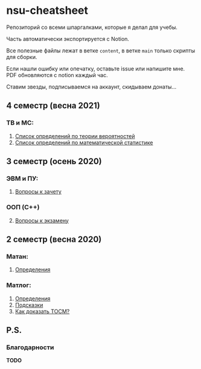 # nsu-cheatsheet
Репозиторий со всеми шпаргалками, которые я делал для учебы.

Часть автоматически экспортируется с Notion.

Все полезные файлы лежат в ветке `content`, в ветке `main` только скрипты для сборки.

Если нашли ошибку или опечатку, оставьте issue или напишите мне. PDF обновляются с notion каждый час.

Ставим звезды, подписываемся на аккаунт, скидываем донаты...

## 4 семестр (весна 2021)
### ТВ и МС:
1. [Список определений по теории вероятностей](https://raw.githubusercontent.com/zpix1/nsu-cheatsheet/content/%D0%A2%D0%92%20%D0%B8%20%D0%9C%D0%A1%20%7C%20%D0%A1%D0%BF%D0%B8%D1%81%D0%BE%D0%BA%20%D0%BF%D0%BE%20%D0%A2%D0%92.pdf)
2. [Список определений по математической статистике](https://raw.githubusercontent.com/zpix1/nsu-cheatsheet/content/%D0%A2%D0%92%20%D0%B8%20%D0%9C%D0%A1%20%7C%20%D0%A1%D0%BF%D0%B8%D1%81%D0%BE%D0%BA%20%D0%BF%D0%BE%20%D0%9C%D0%A1.pdf)

## 3 семестр (осень 2020)
### ЭВМ и ПУ:
1. [Вопросы к зачету](https://raw.githubusercontent.com/zpix1/nsu-cheatsheet/content/ЭВМ%20Зачет.pdf)
### ООП (C++)
2. [Вопросы к экзамену](https://raw.githubusercontent.com/zpix1/nsu-cheatsheet/content/ООП%20Билеты.pdf)

## 2 семестр (весна 2020)
### Матан:
1. [Определения](https://raw.githubusercontent.com/zpix1/nsu-cheatsheet/content/Матан2%20Определения.pdf)
### Матлог:
1. [Определения](https://raw.githubusercontent.com/zpix1/nsu-cheatsheet/content/Матлог2%20Определения.pdf)
2. [Подсказки](https://raw.githubusercontent.com/zpix1/nsu-cheatsheet/content/Матлог2%20Подсказки.pdf)
3. [Как доказать ТОСМ?](https://raw.githubusercontent.com/zpix1/nsu-cheatsheet/content/Матлог2%20ТОСМ.pdf)

## P.S.
### Благодарности
**TODO**